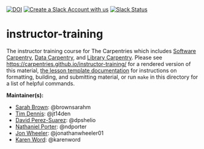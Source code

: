 [![DOI](https://zenodo.org/badge/26726478.svg)](https://zenodo.org/badge/latestdoi/26726478)
[![Create a Slack Account with us](https://img.shields.io/badge/Create_Slack_Account-The_Carpentries-071159.svg)](https://swc-slack-invite.herokuapp.com/) 
 [![Slack Status](https://img.shields.io/badge/Slack_Channel-instructor--training-E01563.svg)](https://swcarpentry.slack.com/messages/C0CP2ERHA) 

instructor-training
===================

The instructor training course for The Carpentries which includes [Software Carpentry][swc-site], [Data Carpentry][dc-site], and [Library Carpentry][lc-site].
Please see <https://carpentries.github.io/instructor-training/> for a rendered version of this material,
[the lesson template documentation][lesson-example]
for instructions on formatting, building, and submitting material,
or run `make` in this directory for a list of helpful commands.

**Maintainer(s):**

* [Sarah Brown][brown_sarah]: @brownsarahm
* [Tim Dennis][dennis_tim]: @jt14den
* [David Perez-Suarez][perez-suarez_david]: @dpshelio
* [Nathaniel Porter][porter-nathaniel]: @ndporter
* [Jon Wheeler][wheeler_jon]: @jonathanwheeler01
* [Karen Word][word_karen]: @karenword  

[dc-site]: http://datacarpentry.org
[lesson-example]: https://carpentries.github.io/lesson-example
[swc-site]: http://software-carpentry.org
[lc-site]: https://librarycarpentry.org
[brown_sarah]: https://carpentries.org/instructors/#brownsarahm
[dennis_tim]: https://carpentries.org/instructors/#jt14den
[perez-suarez_david]: https://carpentries.org/instructors/#dpshelio
[porter-nathaniel]: https://carpentries.org/instructors/#ndporter
[wheeler_jon]: https://carpentries.org/instructors/#jonathanwheeler01
[word_karen]: https://carpentries.org/team/
